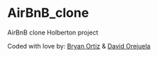# AirBnB_clone
AirBnB clone Holberton project

Coded with love by:
[Bryan Ortiz](https://github.com/bryano13) & [David Orejuela](https://github.com/daorejuela1)
